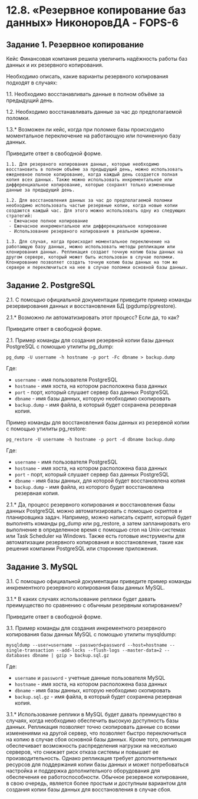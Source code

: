 # 12.8. «Резервное копирование баз данных» НиконоровДА - FOPS-6

## Задание 1. Резервное копирование

Кейс
Финансовая компания решила увеличить надёжность работы баз данных и их резервного копирования.

Необходимо описать, какие варианты резервного копирования подходят в случаях:

1.1. Необходимо восстанавливать данные в полном объёме за предыдущий день.

1.2. Необходимо восстанавливать данные за час до предполагаемой поломки.

1.3.* Возможен ли кейс, когда при поломке базы происходило моментальное переключение на работающую или починенную базу данных.

Приведите ответ в свободной форме.

```
1.1. Для резервного копирования данных, которые необходимо восстановить в полном объёме за предыдущий день, можно использовать ежедневное полное копирование, когда каждый день создается полная копия всех данных. Также можно использовать инкрементальное или дифференциальное копирование, которые сохранят только измененные данные за предыдущий день. 

1.2. Для восстановления данных за час до предполагаемой поломки необходимо использовать частые резервные копии, когда новые копии создаются каждый час. Для этого можно использовать одну из следующих стратегий:
 - Ежечасное полное копирование
 - Ежечасное инкрементальное или дифференциальное копирование
 - Использование резервного копирования в реальном времени.

1.3. Для случая, когда происходит моментальное переключение на работающую базу данных, можно использовать методы репликации или клонирования данных. Репликация создает точную копию базы данных на другом сервере, который может быть использован в случае поломки. Клонирование позволяет создать точную копию базы данных на том же сервере и переключиться на нее в случае поломки основной базы данных.
```

## Задание 2. PostgreSQL

2.1. С помощью официальной документации приведите пример команды резервирования данных и восстановления БД (pgdump/pgrestore).

2.1.* Возможно ли автоматизировать этот процесс? Если да, то как?

Приведите ответ в свободной форме.

2.1. Пример команды для создания резервной копии базы данных PostgreSQL с помощью утилиты pg_dump:

```
pg_dump -U username -h hostname -p port -Fc dbname > backup.dump
```

Где:

- `username` - имя пользователя PostgreSQL
- `hostname` - имя хоста, на котором расположена база данных
- `port` - порт, который слушает сервер баз данных PostgreSQL
- `dbname` - имя базы данных, которую необходимо скопировать
- `backup.dump` - имя файла, в который будет сохранена резервная копия.

Пример команды для восстановления базы данных из резервной копии с помощью утилиты pg_restore:

```
pg_restore -U username -h hostname -p port -d dbname backup.dump
```

Где:

- `username` - имя пользователя PostgreSQL
- `hostname` - имя хоста, на котором расположена база данных
- `port` - порт, который слушает сервер баз данных PostgreSQL
- `dbname` - имя базы данных, для которой будет восстановлена копия
- `backup.dump` - имя файла, из которого будет восстановлена резервная копия.

2.1.* Да, процесс резервного копирования и восстановления базы данных PostgreSQL можно автоматизировать с помощью скриптов и планировщика задач. Например, можно написать скрипт, который будет выполнять команды pg_dump или pg_restore, а затем запланировать его выполнение в определенное время с помощью cron на Unix-системах или Task Scheduler на Windows. Также есть готовые инструменты для автоматизации резервного копирования и восстановления, такие как решения компании PostgreSQL или сторонние приложения.

## Задание 3. MySQL
3.1. С помощью официальной документации приведите пример команды инкрементного резервного копирования базы данных MySQL.

3.1.* В каких случаях использование реплики будет давать преимущество по сравнению с обычным резервным копированием?

Приведите ответ в свободной форме.

3.1. Пример команды для создания инкрементного резервного копирования базы данных MySQL с помощью утилиты mysqldump:

```
mysqldump --user=username --password=password --host=hostname --single-transaction --add-locks --flush-logs --master-data=2 --databases dbname | gzip > backup.sql.gz
```

Где:

- `username` и `password` - учетные данные пользователя MySQL
- `hostname` - имя хоста, на котором расположена база данных
- `dbname` - имя базы данных, которую необходимо скопировать
- `backup.sql.gz` - имя файла, в который будет сохранена резервная копия.

3.1.* Использование реплики в MySQL будет давать преимущество в случаях, когда необходимо обеспечить высокую доступность базы данных. Репликация позволяет точно скопировать данные со всеми изменениями на другой сервер, что позволяет быстро переключиться на копию в случае сбоя основной базы данных. Кроме того, репликация обеспечивает возможность распределения нагрузки на несколько серверов, что снижает риск отказа системы и повышает ее производительность. Однако репликация требует дополнительных ресурсов для поддержания копии базы данных и может потребоваться настройка и поддержка дополнительного оборудования для обеспечения ее работоспособности. Обычное резервное копирование, в свою очередь, является более простым и доступным вариантом для создания копии базы данных для восстановления в случае сбоя.
